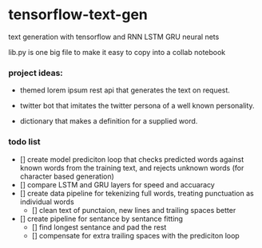 # tensorflow-text-gen
text generation with tensorflow and RNN LSTM GRU neural nets

lib.py is one big file to make it easy to copy into a collab notebook

### project ideas: 
- themed lorem ipsum rest api that generates the text on request.

- twitter bot that imitates the twitter persona of a well known personality.

- dictionary that makes a definition for a supplied word.

### todo list

- [] create model prediciton loop that checks predicted words against known words from the training text, and rejects unknown words (for character based generation)
- [] compare LSTM and GRU layers for speed and accuaracy 
- [] create data pipeline for tekenizing full words, treating punctuation as individual words
  - [] clean text of punctaion, new lines and trailing spaces better
- [] create pipeline for sentance by sentance fitting
  - [] find longest sentance and pad the rest
  - [] compensate for extra trailing spaces with the prediciton loop